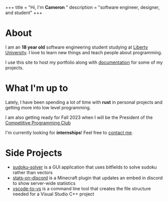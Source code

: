 +++
title = "Hi, I'm<span>&nbsp;</span><strong emoji=👋>Cameron</strong><span>&nbsp;</span>"
description = "<span class=attribute>software engineer</span>, <span class=attribute>designer</span>, and <span class=attribute>student</span>"
+++

# About
I am an **18 year old** software engineering student studying at [Liberty University](https://www.liberty.edu). I love to learn new things and teach people about programming.

I use this site to host my portfolio along with [documentation](https://docs.cameron.rs) for some of my projects.

# What I'm up to
Lately, I have been spending a lot of time with **rust** in personal projects and getting more into low level programming. 

I am also getting ready for Fall 2023 when I will be the President of the [Competitive Programming Club](https://lucpc.org)

I'm currently looking for **internships**! Feel free to [contact me](mailto:me@cameron.rs).

# Side Projects

- [sudoku-solver](https://github.com/wzid/sudoku-solver) is a GUI application that uses bitfields to solve sudoku rather than vectors
- [stats-on-discord](https://github.com/wzid/stats-on-discord) is a Minecraft plugin that updates an embed in discord to show server-wide statistics
- [vscode-to-vs](https://github.com/wzid/vscode-to-vs) is a command line tool that creates the file structure needed for a Visual Studio C++ project